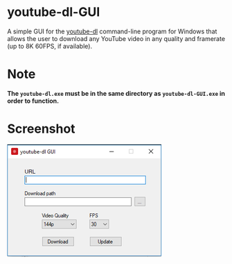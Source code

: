 # youtube-dl-GUI
A simple GUI for the [youtube-dl](https://github.com/rg3/youtube-dl) command-line program for Windows that allows the user to download any YouTube video in any quality and framerate (up to 8K 60FPS, if available).

# Note
**The `youtube-dl.exe` must be in the same directory as `youtube-dl-GUI.exe` in order to function.**

# Screenshot
![GUI Screenshot](https://raw.githubusercontent.com/Schytheron/youtube-dl-GUI/master/Screenshots/Screenshot1.PNG)
